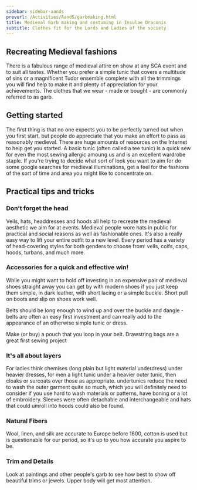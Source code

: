 ```yaml
---
sidebar: sidebar-aands
prevurl: /Activities/AandS/garbmaking.html
title: Medieval Garb making and costuming in Insulae Draconis
subtitle: Clothes fit for the Lords and Ladies of the society
---
```



## Recreating Medieval fashions

There is a fabulous range of medieval attire on show at any SCA event and to suit all tastes.  Whether you prefer a simple tunic that covers a multitude of sins or a magnificent Tudor ensemble complete with all the trimmings you will find help to make it and plenty of appreciation for your achievements.  The clothes that we wear - made or bought - are commonly referred to as garb.  

## Getting started

The first thing is that no one expects you to be perfectly turned out when you first start, but people do appreciate that you make an effort to pass as reasonably medieval.  There are huge amounts of resources on the Internet to help get you started.  A basic tunic (often called a tee tunic) is a quick sew for even the most sewing allergic amoung us and is an excellent wardrobe staple.  If you're trying to decide what sort of look you want to aim for do some google searches for medieval illuminations, get a feel for the fashions of the sort of time and area you might like to concentrate on. 

## Practical tips and tricks
### Don't forget the head

Veils, hats, headdresses and hoods all help to recreate the medieval aesthetic we aim for at events.  Medieval people wore hats in public for practical and social reasons as well as fashionable ones.  It's also a really easy way to lift your entire outfit to a new level.  Every period has a variety of head-covering styles for both genders to choose from: veils, coifs, caps, hoods, turbans, and much more.

### Accessories for a quick and effective win!

While you might want to hold off investing in an expensive pair of medieval shoes straight away you can get by with modern shoes if you just keep them simple, in dark leather, with short lacing or a simple buckle. Short pull on boots and slip on shoes work well. 

Belts should be long enough to wind up and over the buckle and dangle - belts are often an easy first investment and can really add to the appearance of an otherwise simple tunic or dress. 

Make (or buy) a pouch that you loop in  your belt. Drawstring bags are a great first sewing project


### It's all about layers

For ladies think chemises (long plain but light material underdress) under heavier dresses, for men a light tunic under a heavier outer tunic, then cloaks or surcoats over those as appropriate.  undertunics reduce the need to wash the outer garment quite so much, which you will definitely need to consider if you use hard to wash materials or patterns, have boning or a lot of embroidery.  Sleeves were often detachable and interchangeable and hats that could umroll into hoods could also be found. 

### Natural Fibers

Wool, linen, and silk are accurate to Europe before 1600, cotton is used but is questionable for our period, so it's up to you how accurate you aspire to be.  

### Trim and Details

Look at paintings and other people's garb to see how best to show off beautiful trims or jewels.  Upper body will get most attention.  